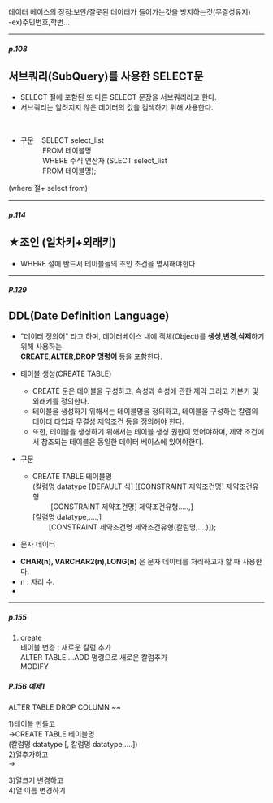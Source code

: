 데이터 베이스의 장점:보안/잘못된 데이터가 들어가는것을 방지하는것(무결성유지) <br>
-ex)주민번호,학번...

<hr/>

##### p.108 
## 서브쿼리(SubQuery)를 사용한 SELECT문 
* SELECT 절에 포함된 또 다른 SELECT 문장을 서브쿼리라고 한다.
* 서브쿼리는 알려지지 않은 데이터의 값을 검색하기 위해 사용한다.

<br>

* 구문 
&nbsp;&nbsp;    SELECT select_list <br>
&nbsp;&nbsp;&nbsp;&nbsp;&nbsp;&nbsp;&nbsp;&nbsp;&nbsp;&nbsp;    FROM 테이블명 <br>
&nbsp;&nbsp;&nbsp;&nbsp;&nbsp;&nbsp;&nbsp;&nbsp;&nbsp;&nbsp;    WHERE 수식 연산자 (SLECT select_list <br>
&nbsp;&nbsp;&nbsp;&nbsp;&nbsp;&nbsp;&nbsp;&nbsp;&nbsp;&nbsp;&nbsp;FROM 테이블명);

(where 절+ select from)

<hr/>

##### p.114
## ★조인 (일차키+외래키)
* WHERE 절에 반드시 테이블들의 조인 조건을 명시해야한다

<hr/>

##### P.129
## DDL(Date Definition Language)
* "데이터 정의어" 라고 하며, 데이터베이스 내에 객체(Object)를 <b>생성</b>,<b>변경</b>,<b>삭제</b>하기 위해 사용하는 <br>
<b>CREATE,ALTER,DROP 명령어</b> 등을 포함한다. 

* 테이블 생성(CREATE TABLE)
  * CREATE 문은 테이블을 구성하고, 속성과 속성에 관한 제약 그리고 기본키 및 외래키를 정의한다.
  * 테이블을 생성하기 위해서는 테이블명을 정의하고, 테이블을 구성하는 칼럼의 데이터 타입과 무결성 제약조건 등을 정의해야 한다.
  * 또한, 테이블을 생성하기 위해서는 테이블 생성 권한이 있어야하며, 제약 조건에서 참조되는 테이블은 동일한 데이터 베이스에 있어야한다.
  
* 구문 
  * CREATE TABLE 테이블명 <br>
(칼럼명 datatype [DEFAULT 식] [[CONSTRAINT 제약조건명] 제약조건유형 <br>
&nbsp;&nbsp;&nbsp;&nbsp;&nbsp;&nbsp;&nbsp;&nbsp; [CONSTRAINT 제약조건명] 제약조건유형.....,] <br>
[칼럼명 datatype,....,] <br>
&nbsp;&nbsp;&nbsp;&nbsp;&nbsp;&nbsp;&nbsp; [CONSTRAINT 제약조건명 제약조건유형(칼럼명,....)]); <br>

* 문자 데이터
- <b>CHAR(n), VARCHAR2(n),LONG(n)</b> 은 문자 데이터를 처리하고자 할 때 사용한다. <br>
- n : 자리 수. <br>
-  
<hr/>

##### p.155 
1. create <br>
테이블 변경 : 새로운 칼럼 추가 <br>
ALTER TABLE ...ADD 명령으로 새로운 칼럼추가 <br>
MODIFY <br>

##### P.156 예제1
ALTER TABLE DROP COLUMN ~~ <br>

1)테이블 만들고 <br>
→CREATE TABLE 테이블명 <br>
  (칼럼명 datatype [, 칼럼명 datatype,....]) <br>
2)열추가하고  <br> 
→ <br>

 
3)열크기 변경하고 <br> 
4)열 이름 변경하기 <br>
